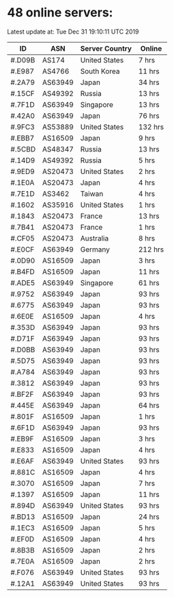 # 48 online servers:

Latest update at: Tue Dec 31 19:10:11 UTC 2019

| ID | ASN | Server Country | Online |
| -- | --- | -------------- | ------ |
| #.D09B | AS174 | United States | 7 hrs |
| #.E987 | AS4766 | South Korea | 11 hrs |
| #.2A79 | AS63949 | Japan | 34 hrs |
| #.15CF | AS49392 | Russia | 13 hrs |
| #.7F1D | AS63949 | Singapore | 13 hrs |
| #.42A0 | AS63949 | Japan | 76 hrs |
| #.9FC3 | AS53889 | United States | 132 hrs |
| #.EBB7 | AS16509 | Japan | 9 hrs |
| #.5CBD | AS48347 | Russia | 13 hrs |
| #.14D9 | AS49392 | Russia | 5 hrs |
| #.9ED9 | AS20473 | United States | 2 hrs |
| #.1E0A | AS20473 | Japan | 4 hrs |
| #.7E1D | AS3462 | Taiwan | 4 hrs |
| #.1602 | AS35916 | United States | 1 hrs |
| #.1843 | AS20473 | France | 13 hrs |
| #.7B41 | AS20473 | France | 1 hrs |
| #.CF05 | AS20473 | Australia | 8 hrs |
| #.E0CF | AS63949 | Germany | 212 hrs |
| #.0D90 | AS16509 | Japan | 3 hrs |
| #.B4FD | AS16509 | Japan | 11 hrs |
| #.ADE5 | AS63949 | Singapore | 61 hrs |
| #.9752 | AS63949 | Japan | 93 hrs |
| #.6775 | AS63949 | Japan | 93 hrs |
| #.6E0E | AS16509 | Japan | 4 hrs |
| #.353D | AS63949 | Japan | 93 hrs |
| #.D71F | AS63949 | Japan | 93 hrs |
| #.D0BB | AS63949 | Japan | 93 hrs |
| #.5D75 | AS63949 | Japan | 93 hrs |
| #.A784 | AS63949 | Japan | 93 hrs |
| #.3812 | AS63949 | Japan | 93 hrs |
| #.BF2F | AS63949 | Japan | 93 hrs |
| #.445E | AS63949 | Japan | 64 hrs |
| #.801F | AS16509 | Japan | 1 hrs |
| #.6F1D | AS63949 | Japan | 93 hrs |
| #.EB9F | AS16509 | Japan | 3 hrs |
| #.E833 | AS16509 | Japan | 4 hrs |
| #.E6AF | AS63949 | United States | 93 hrs |
| #.881C | AS16509 | Japan | 4 hrs |
| #.3070 | AS16509 | Japan | 7 hrs |
| #.1397 | AS16509 | Japan | 11 hrs |
| #.894D | AS63949 | United States | 93 hrs |
| #.BD13 | AS16509 | Japan | 24 hrs |
| #.1EC3 | AS16509 | Japan | 5 hrs |
| #.EF0D | AS16509 | Japan | 4 hrs |
| #.8B3B | AS16509 | Japan | 2 hrs |
| #.7E0A | AS16509 | Japan | 2 hrs |
| #.F076 | AS63949 | United States | 93 hrs |
| #.12A1 | AS63949 | United States | 93 hrs |

